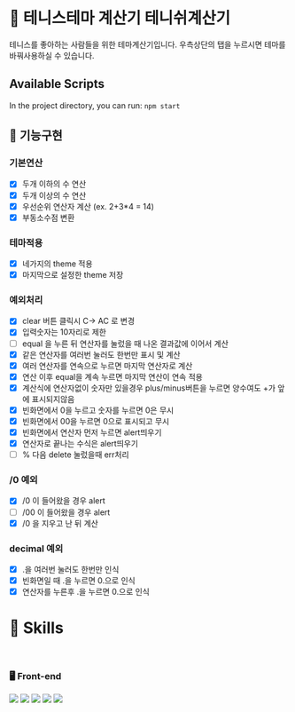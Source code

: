 # 🧮 테니스테마 계산기 테니쉬계산기

테니스를 좋아하는 사람들을 위한 테마계산기입니다.
우측상단의 탭을 누르시면 테마를 바꿔사용하실 수 있습니다.

## Available Scripts

In the project directory, you can run: `npm start`

## 🚧 기능구현
### 기본연산
- [x] 두개 이하의 수 연산
- [x] 두개 이상의 수 연산
- [x] 우선순위 연산자 계산 (ex. 2+3*4 = 14)
- [x] 부동소수점 변환

### 테마적용
- [x] 네가지의 theme 적용
- [x] 마지막으로 설정한 theme 저장

### 예외처리
- [x] clear 버튼 클릭시 C-> AC 로 변경
- [x] 입력숫자는 10자리로 제한
- [ ] equal 을 누른 뒤 연산자를 눌렀을 때 나온 결과값에 이어서 계산
- [x] 같은 연산자를 여러번 눌러도 한번만 표시 및 계산
- [x] 여러 연산자를 연속으로 누르면 마지막 연산자로 계산
- [x] 연산 이후 equal을 계속 누르면 마지막 연산이 연속 적용
- [x] 계산식에 연산자없이 숫자만 있을경우 plus/minus버튼을 누르면 양수여도 +가 앞에 표시되지않음
- [x] 빈화면에서 0을 누르고 숫자를 누르면 0은 무시
- [x] 빈화면에서 00을 누르면 0으로 표시되고 무시
- [x] 빈화면에서 연산자 먼저 누르면 alert띄우기
- [x] 연산자로 끝나는 수식은 alert띄우기
- [ ] % 다음 delete 눌렀을때 err처리
### /0 예외
- [x] /0 이 들어왔을 경우 alert
- [ ] /00 이 들어왔을 경우 alert
- [x] /0 을 지우고 난 뒤 계산
### decimal 예외
- [x] .을 여러번 눌러도 한번만 인식
- [x] 빈화면일 때 .을 누르면 0.으로 인식
- [x] 연산자를 누른후 .을 누르면 0.으로 인식

# 🔎 Skills

<br />

### 🖥 Front-end
<img src="http://img.shields.io/badge/JavaScript-F7DF1E?style=for-the-badge&logo=javascript&logoColor=000"> <img src="https://img.shields.io/badge/html5-E34F26?style=for-the-badge&logo=html5&logoColor=white"> <img src="http://img.shields.io/badge/CSS3-1572B6?style=for-the-badge&logo=css3"> <img src="https://img.shields.io/badge/react-61DAFB?style=for-the-badge&logo=react&logoColor=black"> <img src="https://img.shields.io/badge/styled_components-DB7093?style=for-the-badge&logo=styledcomponents&logoColor=white">